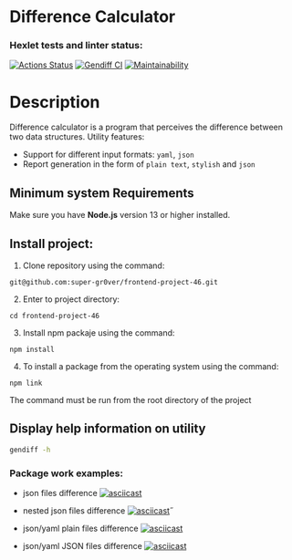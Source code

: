 # Difference Calculator


### Hexlet tests and linter status:
[![Actions Status](https://github.com/super-gr0ver/frontend-project-46/workflows/hexlet-check/badge.svg)](https://github.com/super-gr0ver/frontend-project-46/actions)
[![Gendiff CI](https://github.com/super-gr0ver/frontend-project-46/actions/workflows/gendiff-check.yml/badge.svg)](https://github.com/super-gr0ver/frontend-project-46/actions/workflows/gendiff-check.yml)
[![Maintainability](https://api.codeclimate.com/v1/badges/cd817f57a2d8f740a631/maintainability)](https://codeclimate.com/github/super-gr0ver/frontend-project-46/maintainability)

# Description

Difference calculator is a program that perceives the difference between two data structures. Utility features:

* Support for different input formats: ```yaml```, ```json```
* Report generation in the form of ```plain text```, ```stylish``` and ```json```


## Minimum system Requirements

Make sure you have **Node.js** version 13 or higher installed.

## Install project:
1. Clone repository using the command:
```
git@github.com:super-gr0ver/frontend-project-46.git
```
2. Enter to project directory:
```
cd frontend-project-46
```
3. Install npm packaje using the command:
```
npm install
```
4. To install a package from the operating system using the command: 
```
npm link 
```
The command must be run from the root directory of the project

## Display help information on utility

```bash
gendiff -h
```

### Package work examples:
* json files difference
[![asciicast](https://asciinema.org/a/5B9sBQYLBcKf2rHU4D9bZv4Qy.svg)](https://asciinema.org/a/5B9sBQYLBcKf2rHU4D9bZv4Qy)

* nested json files difference
[![asciicast](https://asciinema.org/a/Z9y1amScuUNIucanxcEHGIMgG.svg)](https://asciinema.org/a/Z9y1amScuUNIucanxcEHGIMgG)˝

* json/yaml plain files difference
[![asciicast](https://asciinema.org/a/JdpqvR9TUEWEGsZO99f5WUit9.svg)](https://asciinema.org/a/JdpqvR9TUEWEGsZO99f5WUit9)

* json/yaml JSON files difference
[![asciicast](https://asciinema.org/a/7FdMvyEq0hElGx6207rd8c05M.svg)](https://asciinema.org/a/7FdMvyEq0hElGx6207rd8c05M)